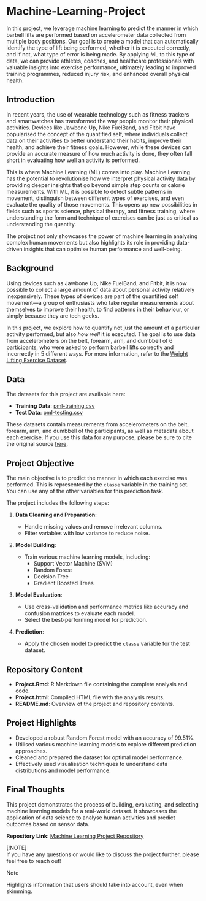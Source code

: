 # Machine-Learning-Project

In this project, we leverage machine learning to predict the manner in which barbell lifts are performed based on accelerometer data collected from multiple body positions. Our goal is to create a model that can automatically identify the type of lift being performed, whether it is executed correctly, and if not, what type of error is being made. By applying ML to this type of data, we can provide athletes, coaches, and healthcare professionals with valuable insights into exercise performance, ultimately leading to improved training programmes, reduced injury risk, and enhanced overall physical health.

## Introduction 
In recent years, the use of wearable technology such as fitness trackers and smartwatches has transformed the way people monitor their physical activities. Devices like Jawbone Up, Nike FuelBand, and Fitbit have popularised the concept of the quantified self, where individuals collect data on their activities to better understand their habits, improve their health, and achieve their fitness goals. However, while these devices can provide an accurate measure of how much activity is done, they often fall short in evaluating how well an activity is performed.

This is where Machine Learning (ML) comes into play. Machine Learning has the potential to revolutionise how we interpret physical activity data by providing deeper insights that go beyond simple step counts or calorie measurements. With ML, it is possible to detect subtle patterns in movement, distinguish between different types of exercises, and even evaluate the quality of those movements. This opens up new possibilities in fields such as sports science, physical therapy, and fitness training, where understanding the form and technique of exercises can be just as critical as understanding the quantity.

The project not only showcases the power of machine learning in analysing complex human movements but also highlights its role in providing data-driven insights that can optimise human performance and well-being.

## Background

Using devices such as Jawbone Up, Nike FuelBand, and Fitbit, it is now possible to collect a large amount of data about personal activity relatively inexpensively. These types of devices are part of the quantified self movement—a group of enthusiasts who take regular measurements about themselves to improve their health, to find patterns in their behaviour, or simply because they are tech geeks.

In this project, we explore how to quantify not just the amount of a particular activity performed, but also *how well* it is executed. The goal is to use data from accelerometers on the belt, forearm, arm, and dumbbell of 6 participants, who were asked to perform barbell lifts correctly and incorrectly in 5 different ways. For more information, refer to the [Weight Lifting Exercise Dataset](http://groupware.les.inf.puc-rio.br/har).

## Data

The datasets for this project are available here:

- **Training Data**: [pml-training.csv](https://d396qusza40orc.cloudfront.net/predmachlearn/pml-training.csv)  
- **Test Data**: [pml-testing.csv](https://d396qusza40orc.cloudfront.net/predmachlearn/pml-testing.csv)

These datasets contain measurements from accelerometers on the belt, forearm, arm, and dumbbell of the participants, as well as metadata about each exercise. If you use this data for any purpose, please be sure to cite the original source [here](http://groupware.les.inf.puc-rio.br/har).

## Project Objective

The main objective is to predict the manner in which each exercise was performed. This is represented by the `classe` variable in the training set. You can use any of the other variables for this prediction task.

The project includes the following steps:

1. **Data Cleaning and Preparation**: 
   - Handle missing values and remove irrelevant columns.
   - Filter variables with low variance to reduce noise.

2. **Model Building**:
   - Train various machine learning models, including:
     - Support Vector Machine (SVM)
     - Random Forest
     - Decision Tree
     - Gradient Boosted Trees

3. **Model Evaluation**:
   - Use cross-validation and performance metrics like accuracy and confusion matrices to evaluate each model.
   - Select the best-performing model for prediction.

4. **Prediction**:
   - Apply the chosen model to predict the `classe` variable for the test dataset.

## Repository Content

- **Project.Rmd**: R Markdown file containing the complete analysis and code.
- **Project.html**: Compiled HTML file with the analysis results.
- **README.md**: Overview of the project and repository contents.

## Project Highlights

- Developed a robust Random Forest model with an accuracy of 99.51%.
- Utilised various machine learning models to explore different prediction approaches.
- Cleaned and prepared the dataset for optimal model performance.
- Effectively used visualisation techniques to understand data distributions and model performance.

## Final Thoughts

This project demonstrates the process of building, evaluating, and selecting machine learning models for a real-world dataset. It showcases the application of data science to analyse human activities and predict outcomes based on sensor data.

**Repository Link**: [Machine Learning Project Repository](https://github.com/juanpaat/Machine-Learning-Project)

[!NOTE]  
If you have any questions or would like to discuss the project further, please feel free to reach out!


> [!NOTE]  
> Highlights information that users should take into account, even when skimming.

